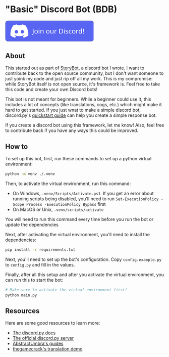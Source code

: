 # "Basic" Discord Bot (BDB)

<a href="https://discord.gg/a28VUkyrxp"><img src="https://raw.githubusercontent.com/2br-2b/2br-2b/main/Join%20our%20discord%20icon.svg" alt= "Join our Discord!" width="280" ></a>

## About

This started out as part of [StoryBot](https://discord.com/application-directory/623698680574115841), a discord bot I wrote. I want to contribute back to the open source community, but I don't want someone to just yoink my code and just rip off all my work. This is my compromise: while StoryBot itself is not open source, it's framework is. Feel free to take this code and create your own Discord bots!

This bot is not meant for beginners. While a beginner could use it, this includes a lot of concepts (like translations, cogs, etc.) which might make it hard to get started. If you just wnat to make a simple discord bot, discord.py's [quickstart guide](https://discordpy.readthedocs.io/en/latest/quickstart.html) can help you create a simple response bot.

If you create a discord bot using this framework, let me know! Also, feel free to contribute back if you have any ways this could be improved.

## How to

To set up this bot, first, run these commands to set up a python virtual environment:

```bash
python -m venv ./.venv
```

Then, to activate the virtual environment, run this command:

- On Windows, `.venv/Scripts/Activate.ps1`. If you get an error about running scripts being disabled, you'll need to run `Set-ExecutionPolicy -Scope Process -ExecutionPolicy Bypass` first
- On MacOS or Unix, `.venv/scripts/activate`

You will need to run this command every time before you run the bot or update the dependencies

Next, after activating the virtual environment, you'll need to install the dependencies:

```bash
pip install -r requirements.txt
```

Next, you'll need to set up the bot's configuration. Copy `config.example.py` to `config.py` and fill in the values.

Finally, after all this setup and after you activate the virtual environment, you can run this to start the bot:

```bash
# Make sure to activate the virtual environment first!
python main.py
```

## Resources

Here are some good resources to learn more:

- [The discord.py docs](https://discordpy.readthedocs.io/en/latest/)
- [The official discord.py server](https://discord.gg/r3sSKJJ)
- [AbstractUmbra's guides](https://about.abstractumbra.dev/dpy)
- [thegamecrack's translation demo](https://github.com/thegamecracks/discord.py-i18n-demo)